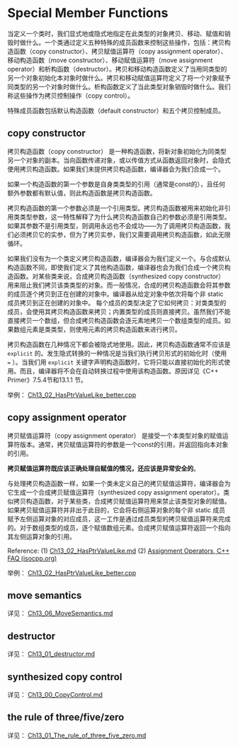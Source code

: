 # Special Member Functions

当定义一个类时，我们显式地或隐式地指定在此类型的对象拷贝、移动、赋值和销毁时做什么。一个类通过定义五种特殊的成员函数来控制这些操作，包括：拷贝构造函数（copy constructor）、拷贝赋值运算符（copy assignment operator）、移动构造函数（move constructor）、移动赋值运算符（move assignment operator）和析构函数（destructor）。拷贝和移动构造函数定义了当用同类型的另一个对象初始化本对象时做什么。拷贝和移动赋值运算符定义了将一个对象赋予同类型的另一个对象时做什么。析构函数定义了当此类型对象销毁时做什么。我们称这些操作为拷贝控制操作（copy control）。

特殊成员函数包括默认构造函数（default constructor）和五个拷贝控制成员。

## copy constructor

拷贝构造函数（copy constructor） 是一种构造函数，将新对象初始化为同类型另一个对象的副本。当向函数传递对象，或以传值方式从函数返回对象时，会隐式使用拷贝构造函数。如果我们未提供拷贝构造函数，编译器会为我们合成一个。

如果一个构造函数的第一个参数是自身类类型的引用（通常是const的），且任何额外参数都有默认值，则此构造函数是拷贝构造函数。

拷贝构造函数的第一个参数必须是一个引用类型。拷贝构造函数被用来初始化非引用类类型参数，这一特性解释了为什么拷贝构造函数自己的参数必须是引用类型。如果其参数不是引用类型，则调用永远也不会成功——为了调用拷贝构造函数，我们必须拷贝它的实参，但为了拷贝实参，我们又需要调用拷贝构造函数，如此无限循环。

如果我们没有为一个类定义拷贝构造函数，编译器会为我们定义一个。与合成默认构造函数不同，即使我们定义了其他构造函数，编译器也会为我们合成一个拷贝构造函数。对某些类来说，合成拷贝构造函数（synthesized copy constructor）用来阻止我们拷贝该类类型的对象。而一般情况，合成的拷贝构造函数会将其参数的成员逐个拷贝到正在创建的对象中。编译器从给定对象中依次将每个非 static 成员拷贝到正在创建的对象中。 每个成员的类型决定了它如何拷贝：对类类型的成员，会使用其拷贝构造函数来拷贝；内置类型的成员则直接拷贝。虽然我们不能直接拷贝一个数组，但合成拷贝构造函数会逐元素地拷贝一个数组类型的成员。如果数组元素是类类型，则使用元素的拷贝构造函数来进行拷贝。

拷贝构造函数在几种情况下都会被隐式地使用。因此，拷贝构造函数通常不应该是 `explicit` 的。发生隐式转换的一种情况是当我们执行拷贝形式的初始化时（使用 `=` ）。当我们用 `explicit` 关键字声明构造函数时，它将只能以直接初始化的形式使用。而且，编译器将不会在自动转换过程中使用该构造函数。原因详见《C++ Primer》7.5.4节和13.1.1 节。

举例： [Ch13_02_HasPtrValueLike_better.cpp](./Ch13_02_HasPtrValueLike_better.cpp) 

## copy assignment operator

拷贝赋值运算符（copy assignment operator） 是接受一个本类型对象的赋值运算符版本。通常，拷贝赋值运算符的参数是一个const的引用，并返回指向本对象的引用。

**拷贝赋值运算符既应该正确处理自赋值的情况，还应该是异常安全的**。

与处理拷贝构造函数一样，如果一个类未定义自己的拷贝赋值运算符，编译器会为它生成一个合成拷贝赋值运算符（synthesized copy assignment operator）。类似拷贝构造函数，对于某些类，合成拷贝赋值运算符用来禁止该类型对象的赋值。如果拷贝赋值运算符并非出于此目的，它会将右侧运算对象的每个非 static 成员赋予左侧运算对象的对应成员，这一工作是通过成员类型的拷贝赋值运算符来完成的。对于数组类型的成员，逐个赋值数组元素。合成拷贝赋值运算符返回一个指向其左侧运算对象的引用。

Reference: (1) [Ch13_02_HasPtrValueLike.md](./Ch13_02_HasPtrValueLike.md) (2) [Assignment Operators, C++ FAQ (isocpp.org)](https://isocpp.org/wiki/faq/assignment-operators) 

举例： [Ch13_02_HasPtrValueLike_better.cpp](./Ch13_02_HasPtrValueLike_better.cpp) 

## move semantics

详见： [Ch13_06_MoveSemantics.md](./Ch13_06_MoveSemantics.md) 

## destructor

详见： [Ch13_01_destructor.md](./Ch13_01_destructor.md) 

## synthesized copy control

详见： [Ch13_00_CopyControl.md](./Ch13_00_CopyControl.md) 

## the rule of three/five/zero

详见： [Ch13_01_The_rule_of_three_five_zero.md](./Ch13_01_The_rule_of_three_five_zero.md)

